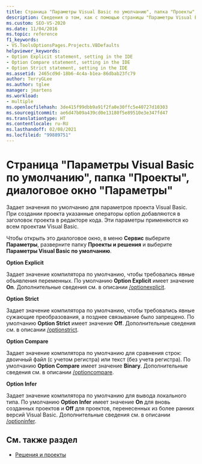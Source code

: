 ```yaml
---
title: Страница "Параметры Visual Basic по умолчанию", папка "Проекты", диалоговое окно "Параметры"
description: Сведения о том, как с помощью страницы "Параметры Visual Basic по умолчанию" в разделе "Проекты и решения" задать значения по умолчанию для параметров проекта Visual Basic.
ms.custom: SEO-VS-2020
ms.date: 11/04/2016
ms.topic: reference
f1_keywords:
- VS.ToolsOptionsPages.Projects.VBDefaults
helpviewer_keywords:
- Option Explicit statement, setting in the IDE
- Option Compare statement, setting in the IDE
- Option Strict statement, setting in the IDE
ms.assetid: 2465cd9d-18b6-4c4a-b1ea-86dbab23fc79
author: TerryGLee
ms.author: tglee
manager: jmartens
ms.workload:
- multiple
ms.openlocfilehash: 3de415f99dbb9a91f2fa0e30ffc5e40727d10303
ms.sourcegitcommit: ae6d47b09a439cd0e13180f5e89510e3e347fd47
ms.translationtype: HT
ms.contentlocale: ru-RU
ms.lasthandoff: 02/08/2021
ms.locfileid: "99889751"
---
```

# <a name="visual-basic-defaults-projects-options-dialog-box"></a>Страница "Параметры Visual Basic по умолчанию", папка "Проекты", диалоговое окно "Параметры"
Задает значения по умолчанию для параметров проекта Visual Basic. При создании проекта указанные операторы option добавляются в заголовок проекта в редакторе кода. Эти параметры применяются ко всем проектам Visual Basic.

Чтобы открыть это диалоговое окно, в меню **Сервис** выберите **Параметры**, разверните папку **Проекты и решения** и выберите **Параметры Visual Basic по умолчанию**.

 **Option Explicit**

Задает значение компилятора по умолчанию, чтобы требовались явные объявления переменных. По умолчанию **Option Explicit** имеет значение **On**. Дополнительные сведения см. в описании [/optionexplicit](/dotnet/visual-basic/reference/command-line-compiler/optionexplicit).

 **Option Strict**

Задает значение компилятора по умолчанию, чтобы требовались явные сужающие преобразования, а позднее связывание было запрещено. По умолчанию **Option Strict** имеет значение **Off**. Дополнительные сведения см. в описании [/optionstrict](/dotnet/visual-basic/reference/command-line-compiler/optionstrict).

 **Option Compare**

Задает значение компилятора по умолчанию для сравнения строк: двоичный файл (с учетом регистра) или текст (без учета регистра). По умолчанию **Option Compare** имеет значение **Binary**. Дополнительные сведения см. в описании [/optioncompare](/dotnet/visual-basic/reference/command-line-compiler/optioncompare).

 **Option Infer**

Задает значение компилятора по умолчанию для вывода локального типа. По умолчанию **Option Infer** имеет значение **On** для вновь созданных проектов и **Off** для проектов, перенесенных из более ранних версий Visual Basic. Дополнительные сведения см. в описании [/optioninfer](/dotnet/visual-basic/reference/command-line-compiler/optioninfer).

## <a name="see-also"></a>См. также раздел

- [Решения и проекты](../../ide/solutions-and-projects-in-visual-studio.md)

